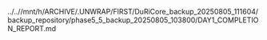 ../..//mnt/h/ARCHIVE/.UNWRAP/FIRST/DuRiCore_backup_20250805_111604/backup_repository/phase5_5_backup_20250805_103800/DAY1_COMPLETION_REPORT.md